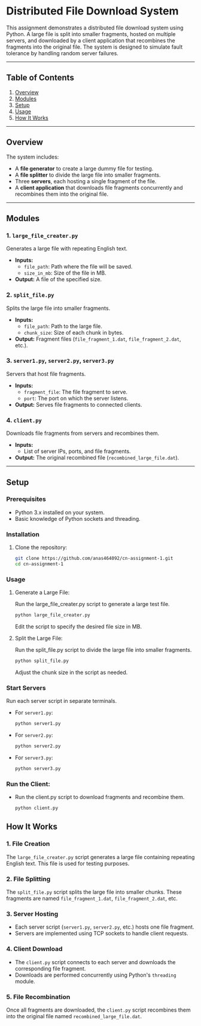 # Distributed File Download System

This assignment demonstrates a distributed file download system using Python. A large file is split into smaller fragments, hosted on multiple servers, and downloaded by a client application that recombines the fragments into the original file. The system is designed to simulate fault tolerance by handling random server failures.

---

## Table of Contents

1. [Overview](#overview)
2. [Modules](#modules)
3. [Setup](#setup)
4. [Usage](#usage)
5. [How It Works](#how-it-works)

---

## Overview

The system includes:

-   A **file generator** to create a large dummy file for testing.
-   A **file splitter** to divide the large file into smaller fragments.
-   Three **servers**, each hosting a single fragment of the file.
-   A **client application** that downloads file fragments concurrently and recombines them into the original file.

---

## Modules

### 1. `large_file_creater.py`

Generates a large file with repeating English text.

-   **Inputs:**
    -   `file_path`: Path where the file will be saved.
    -   `size_in_mb`: Size of the file in MB.
-   **Output:** A file of the specified size.

### 2. `split_file.py`

Splits the large file into smaller fragments.

-   **Inputs:**
    -   `file_path`: Path to the large file.
    -   `chunk_size`: Size of each chunk in bytes.
-   **Output:** Fragment files (`file_fragment_1.dat`, `file_fragment_2.dat`, etc.).

### 3. `server1.py`, `server2.py`, `server3.py`

Servers that host file fragments.

-   **Inputs:**
    -   `fragment_file`: The file fragment to serve.
    -   `port`: The port on which the server listens.
-   **Output:** Serves file fragments to connected clients.

### 4. `client.py`

Downloads file fragments from servers and recombines them.

-   **Inputs:**
    -   List of server IPs, ports, and file fragments.
-   **Output:** The original recombined file (`recombined_large_file.dat`).

---

## Setup

### Prerequisites

-   Python 3.x installed on your system.
-   Basic knowledge of Python sockets and threading.

### Installation

1. Clone the repository:
    ```bash
    git clone https://github.com/anas464092/cn-assignment-1.git
    cd cn-assignment-1
    ```

### Usage

1. Generate a Large File:

    Run the large_file_creater.py script to generate a large test file.

    ```bash
    python large_file_creater.py
    ```

    Edit the script to specify the desired file size in MB.

2. Split the Large File:

    Run the split_file.py script to divide the large file into smaller fragments.

    ```bash
    python split_file.py
    ```

    Adjust the chunk size in the script as needed.

### Start Servers

Run each server script in separate terminals.

-   For `server1.py`:
    ```bash
    python server1.py
    ```
-   For `server2.py`:
    ```bash
    python server2.py
    ```
-   For `server3.py`:
    ```bash
    python server3.py
    ```

### Run the Client:

-   Run the client.py script to download fragments and recombine them.

    ```bash
    python client.py
    ```

## How It Works

### 1. File Creation

The `large_file_creater.py` script generates a large file containing repeating English text. This file is used for testing purposes.

### 2. File Splitting

The `split_file.py` script splits the large file into smaller chunks. These fragments are named `file_fragment_1.dat`, `file_fragment_2.dat`, etc.

### 3. Server Hosting

-   Each server script (`server1.py`, `server2.py`, etc.) hosts one file fragment.
-   Servers are implemented using TCP sockets to handle client requests.

### 4. Client Download

-   The `client.py` script connects to each server and downloads the corresponding file fragment.
-   Downloads are performed concurrently using Python's `threading` module.

### 5. File Recombination

Once all fragments are downloaded, the `client.py` script recombines them into the original file named `recombined_large_file.dat`.
